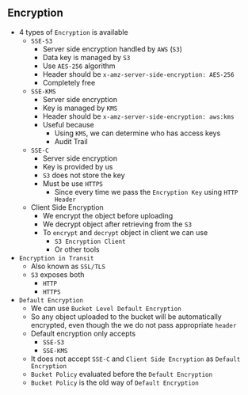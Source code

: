 ## Encryption

- 4 types of `Encryption` is available
  - `SSE-S3`
    - Server side encryption handled by `AWS` (`S3`)
    - Data key is managed by `S3`
    - Use `AES-256` algorithm
    - Header should be `x-amz-server-side-encryption: AES-256`
    - Completely free
  - `SSE-KMS`
    - Server side encryption
    - Key is managed by `KMS`
    - Header should be `x-amz-server-side-encryption: aws:kms`
    - Useful because
      - Using `KMS`, we can determine who has access keys
      - Audit Trail
  - `SSE-C`
    - Server side encryption
    - Key is provided by us
    - `S3` does not store the key
    - Must be use `HTTPS`
      - Since every time we pass the `Encryption Key` using `HTTP Header`
  - Client Side Encryption
    - We encrypt the object before uploading
    - We decrypt object after retrieving from the `S3`
    - To `encrypt` and `decrypt` object in client we can use
      - `S3 Encryption Client`
      - Or other tools
- `Encryption in Transit`
  - Also known as `SSL/TLS`
  - `S3` exposes both
    - `HTTP`
    - `HTTPS`
- `Default Encryption`
  - We can use `Bucket Level Default Encryption`
  - So any object uploaded to the bucket will be automatically encrypted, even though the we do not pass appropriate `header`
  - Default encryption only accepts
    - `SSE-S3`
    - `SSE-KMS`
  - It does not accept `SSE-C` and `Client Side Encryption` as `Default Encryption`
  - `Bucket Policy` evaluated before the `Default Encryption`
  - `Bucket Policy` is the old way of `Default Encryption`
